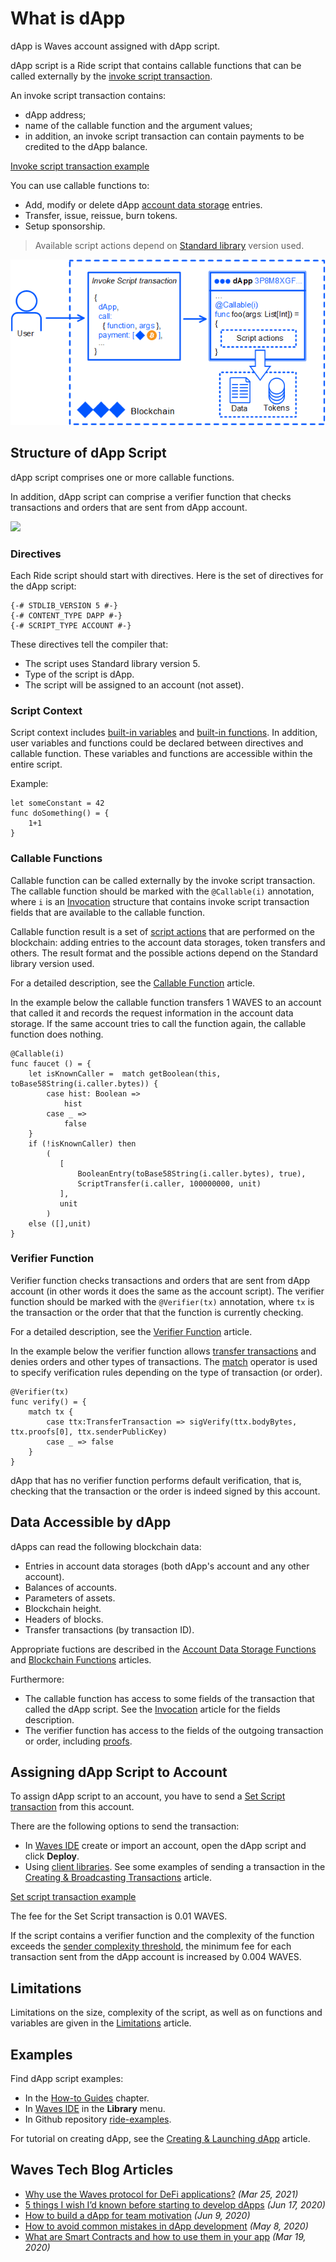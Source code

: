 # What is dApp

dApp is Waves account assigned with dApp script.

dApp script is a Ride script that contains сallable functions that can be called externally by the [invoke script transaction](/en/blockchain/transaction-type/invoke-script-transaction).

An invoke script transaction contains:

* dApp address;
* name of the callable function and the argument values;
* in addition, an invoke script transaction can contain payments to be credited to the dApp balance.

[Invoke script transaction example](https://nodes.wavesnodes.com/transactions/info/7CVjf5KGRRYj6UyTC2Etuu4cUxx9qQnCJox8vw9Gy9yq)

You can use callable functions to:

* Add, modify or delete dApp [account data storage](/en/blockchain/account/account-data-storage) entries.
* Transfer, issue, reissue, burn tokens.
* Setup sponsorship.

> Available script actions depend on [Standard library](/en/ride/script/standard-library) version used.

![](./_assets/dapp.png)

## Structure of dApp Script

dApp script comprises one or more callable functions.

In addition, dApp script can comprise a verifier function that checks transactions and orders that are sent from dApp account.

![](./_assets/dapp-structure.png)

### Directives

Each Ride script should start with directives. Here is the set of directives for the dApp script:

```ride
{-# STDLIB_VERSION 5 #-}
{-# CONTENT_TYPE DAPP #-}
{-# SCRIPT_TYPE ACCOUNT #-}
```

These directives tell the compiler that:

- The script uses Standard library version 5.
- Type of the script is dApp.
- The script will be assigned to an account (not asset).

### Script Context

Script context includes [built-in variables](/en/ride/variables/built-in-variables) and [built-in functions](/en/ride/functions/built-in-functions/). In addition, user variables and functions could be declared between directives and callable function. These variables and functions are accessible within the entire script.

Example:

```
let someConstant = 42
func doSomething() = {
    1+1
}
```

### Callable Functions

Callable function can be called externally by the invoke script transaction. The callable function should be marked with the `@Callable(i)` annotation, where `i` is an [Invocation](/en/ride/structures/common-structures/invocation) structure that contains invoke script transaction fields that are available to the callable function.

Callable function result is a set of [script actions](/en/ride/structures/script-actions/) that are performed on the blockchain: adding entries to the account data storages, token transfers and others. The result format and the possible actions depend on the Standard library version used.

For a detailed description, see the [Callable Function](/en/ride/functions/callable-function) article.

In the example below the callable function transfers 1 WAVES to an account that called it and records the request information in the account data storage. If the same account tries to call the function again, the callable function does nothing.

```ride
@Callable(i)
func faucet () = {
    let isKnownCaller =  match getBoolean(this, toBase58String(i.caller.bytes)) {
        case hist: Boolean =>
            hist
        case _ =>
            false
    }
    if (!isKnownCaller) then 
        (
           [
               BooleanEntry(toBase58String(i.caller.bytes), true),
               ScriptTransfer(i.caller, 100000000, unit)
           ],
           unit
        )
    else ([],unit)
}
```

### Verifier Function

Verifier function checks transactions and orders that are sent from dApp account (in other words it does the same as the account script). The verifier function should be marked with the `@Verifier(tx)` annotation, where `tx` is the transaction or the order that that the function is currently checking.

For a detailed description, see the [Verifier Function](/en/ride/functions/verifier-function) article.

In the example below the verifier function allows [transfer transactions](/en/blockchain/transaction-type/transfer-transaction) and denies orders and other types of transactions. The [match](/en/ride/operators/match-case) operator is used to specify verification rules depending on the type of transaction (or order).

```ride
@Verifier(tx)
func verify() = {
    match tx {
        case ttx:TransferTransaction => sigVerify(ttx.bodyBytes, ttx.proofs[0], ttx.senderPublicKey)
        case _ => false
    }
}
```

dApp that has no verifier function performs default verification, that is, checking that the transaction or the order is indeed signed by this account.

## Data Accessible by dApp

dApps can read the following blockchain data:

* Entries in account data storages (both dApp's account and any other account).
* Balances of accounts.
* Parameters of assets.
* Blockchain height.
* Headers of blocks.
* Transfer transactions (by transaction ID).

Appropriate fuctions are described in the [Account Data Storage Functions](/en/ride/functions/built-in-functions/account-data-storage-functions) and [Blockchain Functions](/en/ride/functions/built-in-functions/blockchain-functions) articles.

Furthermore:

* The callable function has access to some fields of the transaction that called the dApp script. See the [Invocation](/en/ride/structures/common-structures/invocation) article for the fields description.
* The verifier function has access to the fields of the outgoing transaction or order, including [proofs](/en/blockchain/transaction/transaction-proof).

## Assigning dApp Script to Account

To assign dApp script to an account, you have to send a [Set Script transaction](/en/blockchain/transaction-type/set-script-transaction) from this account.

There are the following options to send the transaction:

* In [Waves IDE](https://waves-ide.com/) create or import an account, open the dApp script and click **Deploy**.
* Using [client libraries](/en/building-apps/waves-api-and-sdk/client-libraries/). See some examples of sending a transaction in the [Creating & Broadcasting Transactions](/en/building-apps/how-to/basic/transaction) article.

[Set script transaction example](https://testnet.wavesexplorer.com/tx/213JdqCLq6qGLUvoXkMaSA2wLSwdzH24BuhHBhcBeHUR)

The fee for the Set Script transaction is 0.01 WAVES.

If the script contains a verifier function and the complexity of the function exceeds the [sender complexity threshold](/en/ride/limits/), the minimum fee for each transaction sent from the dApp account is increased by 0.004 WAVES.

## Limitations

Limitations on the size, complexity of the script, as well as on functions and variables are given in the [Limitations](/en/ride/limits/) article.

## Examples

Find dApp script examples:

* In the [How-to Guides](/en/building-apps/how-to/#dapps) chapter.
* In [Waves IDE](https://waves-ide.com/) in the **Library** menu.
* In Github repository [ride-examples](https://github.com/wavesplatform/ride-examples/blob/master/welcome.md).

For tutorial on creating dApp, see the [Creating & Launching dApp](/en/building-apps/smart-contracts/writing-dapps) article.

## Waves Tech Blog Articles

* [Why use the Waves protocol for DeFi applications?](https://medium.com/wavesprotocol/why-use-the-waves-protocol-for-defi-applications-53db183747b2) _(Mar 25, 2021)_
* [5 things I wish I’d known before starting to develop dApps](https://medium.com/wavesprotocol/5-things-i-wish-id-known-before-starting-to-develop-dapps-e6f834018ce7) _(Jun 17, 2020)_
* [How to build a dApp for team motivation](https://medium.com/wavesprotocol/how-to-build-a-dapp-for-team-motivation-8943504e3feb) _(Jun 9, 2020)_
* [How to avoid common mistakes in dApp development](https://medium.com/wavesprotocol/how-to-avoid-common-mistakes-in-dapp-development-61015e700459) _(May 8, 2020)_
* [What are Smart Contracts and how to use them in your app](https://medium.com/wavesprotocol/what-are-smart-contracts-and-how-to-use-them-in-your-app-a1c0d62d1a5) _(Mar 19, 2020)_
